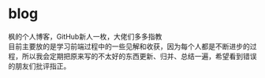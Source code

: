 # blog
枫的个人博客，GitHub新人一枚，大佬们多多指教<br/>
目前主要放的是学习前端过程中的一些见解和收获，因为每个人都是不断进步的过程，所以我会定期把原来写的不太好的东西更新、归并、总结一遍，希望看到错误的朋友们批评指正。


